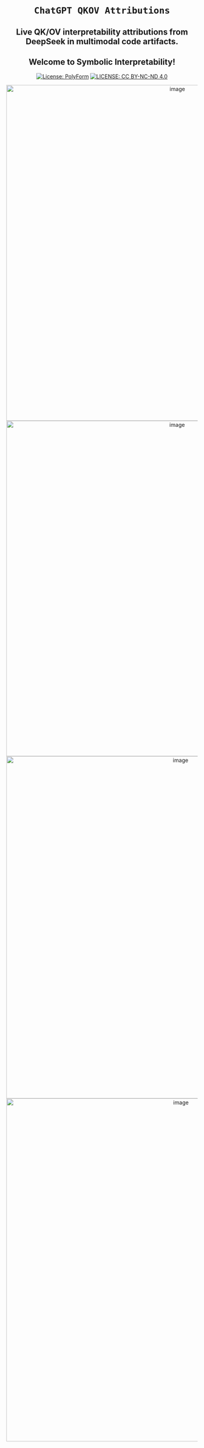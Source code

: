 <div align="center">

# **`ChatGPT QKOV Attributions`**

## Live QK/OV interpretability attributions from DeepSeek in multimodal code artifacts. 
## Welcome to Symbolic Interpretability!
[![License: PolyForm](https://img.shields.io/badge/Code-PolyForm-turquoise.svg)](https://polyformproject.org/licenses/noncommercial/1.0.0/)
[![LICENSE: CC BY-NC-ND 4.0](https://img.shields.io/badge/Docs-CC--BY--NC--ND-scarlet.svg)](https://creativecommons.org/licenses/by-nc-nd/4.0/deed.en)


<img width="885" alt="image" src="https://github.com/user-attachments/assets/0d6b0966-8a3d-447e-abcd-c31998d1e04d" />
<img width="884" alt="image" src="https://github.com/user-attachments/assets/d8fe784a-c15b-42e4-98ff-e1a83e1903da" />
<img width="902" alt="image" src="https://github.com/user-attachments/assets/1d577574-1156-4f81-b629-5532d32a5d2b" />
<img width="904" alt="image" src="https://github.com/user-attachments/assets/7b908ace-a7d9-4eaa-8668-2c7efd4fbd61" />
